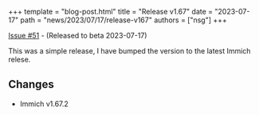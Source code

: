 +++
template = "blog-post.html"
title = "Release v1.67"
date = "2023-07-17"
path = "news/2023/07/17/release-v167"
authors = ["nsg"]
+++


[Issue #51](https://github.com/nsg/immich-distribution/issues/51) - (Released to beta 2023-07-17)

This was a simple release, I have bumped the version to the latest Immich relese.

## Changes

* Immich v1.67.2
